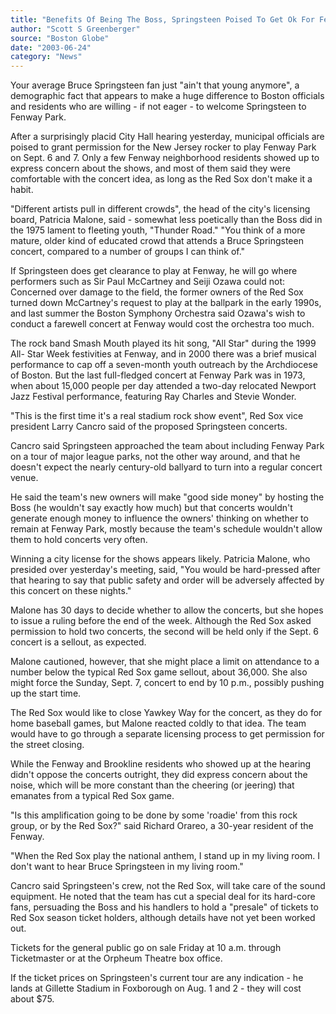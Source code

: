 ```yaml
---
title: "Benefits Of Being The Boss, Springsteen Poised To Get Ok For Fenway"
author: "Scott S Greenberger"
source: "Boston Globe"
date: "2003-06-24"
category: "News"
---
```


Your average Bruce Springsteen fan just "ain't that young anymore", a demographic fact that appears to make a huge difference to Boston officials and residents who are willing - if not eager - to welcome Springsteen to Fenway Park.

After a surprisingly placid City Hall hearing yesterday, municipal officials are poised to grant permission for the New Jersey rocker to play Fenway Park on Sept. 6 and 7. Only a few Fenway neighborhood residents showed up to express concern about the shows, and most of them said they were comfortable with the concert idea, as long as the Red Sox don't make it a habit.

"Different artists pull in different crowds", the head of the city's licensing board, Patricia Malone, said - somewhat less poetically than the Boss did in the 1975 lament to fleeting youth, "Thunder Road." "You think of a more mature, older kind of educated crowd that attends a Bruce Springsteen concert, compared to a number of groups I can think of."

If Springsteen does get clearance to play at Fenway, he will go where performers such as Sir Paul McCartney and Seiji Ozawa could not: Concerned over damage to the field, the former owners of the Red Sox turned down McCartney's request to play at the ballpark in the early 1990s, and last summer the Boston Symphony Orchestra said Ozawa's wish to conduct a farewell concert at Fenway would cost the orchestra too much.

The rock band Smash Mouth played its hit song, "All Star" during the 1999 All- Star Week festivities at Fenway, and in 2000 there was a brief musical performance to cap off a seven-month youth outreach by the Archdiocese of Boston. But the last full-fledged concert at Fenway Park was in 1973, when about 15,000 people per day attended a two-day relocated Newport Jazz Festival performance, featuring Ray Charles and Stevie Wonder.

"This is the first time it's a real stadium rock show event", Red Sox vice president Larry Cancro said of the proposed Springsteen concerts.

Cancro said Springsteen approached the team about including Fenway Park on a tour of major league parks, not the other way around, and that he doesn't expect the nearly century-old ballyard to turn into a regular concert venue.

He said the team's new owners will make "good side money" by hosting the Boss (he wouldn't say exactly how much) but that concerts wouldn't generate enough money to influence the owners' thinking on whether to remain at Fenway Park, mostly because the team's schedule wouldn't allow them to hold concerts very often.

Winning a city license for the shows appears likely. Patricia Malone, who presided over yesterday's meeting, said, "You would be hard-pressed after that hearing to say that public safety and order will be adversely affected by this concert on these nights."

Malone has 30 days to decide whether to allow the concerts, but she hopes to issue a ruling before the end of the week. Although the Red Sox asked permission to hold two concerts, the second will be held only if the Sept. 6 concert is a sellout, as expected.

Malone cautioned, however, that she might place a limit on attendance to a number below the typical Red Sox game sellout, about 36,000. She also might force the Sunday, Sept. 7, concert to end by 10 p.m., possibly pushing up the start time.

The Red Sox would like to close Yawkey Way for the concert, as they do for home baseball games, but Malone reacted coldly to that idea. The team would have to go through a separate licensing process to get permission for the street closing.

While the Fenway and Brookline residents who showed up at the hearing didn't oppose the concerts outright, they did express concern about the noise, which will be more constant than the cheering (or jeering) that emanates from a typical Red Sox game.

"Is this amplification going to be done by some 'roadie' from this rock group, or by the Red Sox?" said Richard Orareo, a 30-year resident of the Fenway.

"When the Red Sox play the national anthem, I stand up in my living room. I don't want to hear Bruce Springsteen in my living room."

Cancro said Springsteen's crew, not the Red Sox, will take care of the sound equipment. He noted that the team has cut a special deal for its hard-core fans, persuading the Boss and his handlers to hold a "presale" of tickets to Red Sox season ticket holders, although details have not yet been worked out.

Tickets for the general public go on sale Friday at 10 a.m. through Ticketmaster or at the Orpheum Theatre box office.

If the ticket prices on Springsteen's current tour are any indication - he lands at Gillette Stadium in Foxborough on Aug. 1 and 2 - they will cost about $75.